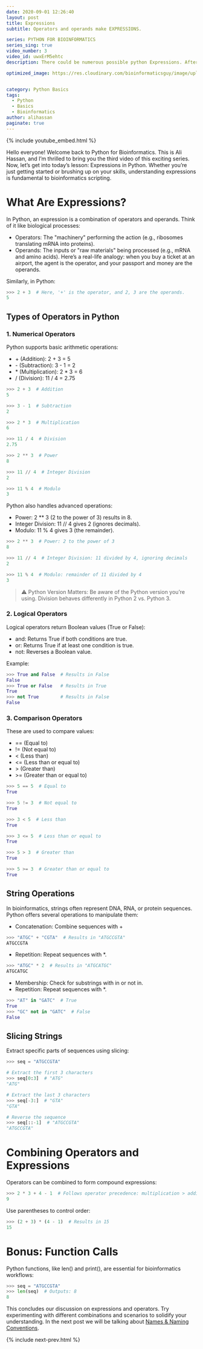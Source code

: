 ```yaml
---
date: 2020-09-01 12:26:40
layout: post
title: Expressions
subtitle: Operators and operands make EXPRESSIONS.

series: PYTHON FOR BIOINFORMATICS
series_sing: true
video_number: 3
video_id: uwxErM5ehtc
description: There could be numerous possible python Expressions. After learning few different types you will be able to understand most of the python expressions that you will ever came across.

optimized_image: https://res.cloudinary.com/bioinformaticsguy/image/upload/c_scale,h_380/v1596701389/002%20Python-for-Bioinformatics/Python-for-Bioinformatics-003.png


category: Python Basics
tags:
  - Python
  - Basics
  - Bioinformatics
author: alihassan
paginate: true
---
```


{% include youtube_embed.html %}

Hello everyone! Welcome back to Python for Bioinformatics. This is Ali Hassan, and I’m thrilled to bring you the third video of this exciting series. Now, let’s get into today’s lesson: Expressions in Python. Whether you’re just getting started or brushing up on your skills, understanding expressions is fundamental to bioinformatics scripting.


# What Are Expressions?
In Python, an expression is a combination of operators and operands. Think of it like biological processes:

- Operators: The "machinery" performing the action (e.g., ribosomes translating mRNA into proteins).
- Operands: The inputs or "raw materials" being processed (e.g., mRNA and amino acids).
Here’s a real-life analogy: when you buy a ticket at an airport, the agent is the operator, and your passport and money are the operands. 

Similarly, in Python:

```python
>>> 2 + 3  # Here, '+' is the operator, and 2, 3 are the operands.
5
```

## Types of Operators in Python

### 1. Numerical Operators
Python supports basic arithmetic operations:

- \+ (Addition): 2 + 3 = 5
- \- (Subtraction): 3 - 1 = 2
- \* (Multiplication): 2 * 3 = 6
- \/ (Division): 11 / 4 = 2.75

```python
>>> 2 + 3  # Addition
5

>>> 3 - 1  # Subtraction
2

>>> 2 * 3  # Multiplication
6

>>> 11 / 4  # Division
2.75

>>> 2 ** 3  # Power
8

>>> 11 // 4  # Integer Division
2

>>> 11 % 4  # Modulo
3
```

Python also handles advanced operations:

- Power: 2 ** 3 (2 to the power of 3) results in 8.
- Integer Division: 11 // 4 gives 2 (ignores decimals).
- Modulo: 11 % 4 gives 3 (the remainder).

```python 
>>> 2 ** 3  # Power: 2 to the power of 3
8

>>> 11 // 4  # Integer Division: 11 divided by 4, ignoring decimals
2

>>> 11 % 4  # Modulo: remainder of 11 divided by 4
3
```

> ⚠️ Python Version Matters: Be aware of the Python version you’re using. Division behaves differently in Python 2 vs. Python 3.

### 2. Logical Operators
Logical operators return Boolean values (True or False):

- and: Returns True if both conditions are true.
- or: Returns True if at least one condition is true.
- not: Reverses a Boolean value.

Example:
```python
>>> True and False  # Results in False
False
>>> True or False   # Results in True
True
>>> not True        # Results in False
False
```

### 3. Comparison Operators
These are used to compare values:

- \== (Equal to)
- \!= (Not equal to)
- \< (Less than)
- \<= (Less than or equal to)
- \> (Greater than)
- \>= (Greater than or equal to)

```python
>>> 5 == 5  # Equal to
True

>>> 5 != 3  # Not equal to
True

>>> 3 < 5  # Less than
True

>>> 3 <= 5  # Less than or equal to
True

>>> 5 > 3  # Greater than
True

>>> 5 >= 3  # Greater than or equal to
True
```

## String Operations
In bioinformatics, strings often represent DNA, RNA, or protein sequences. Python offers several operations to manipulate them:

- Concatenation: Combine sequences with +

```python
>>> "ATGC" + "CGTA"  # Results in "ATGCCGTA"
ATGCCGTA
```

- Repetition: Repeat sequences with *.

```python
>>> "ATGC" * 2  # Results in "ATGCATGC"
ATGCATGC
```

- Membership: Check for substrings with in or not in.
- Repetition: Repeat sequences with *.

```python
>>> "AT" in "GATC"  # True
True
>>> "GC" not in "GATC"  # False
False
```

## Slicing Strings
Extract specific parts of sequences using slicing:


```python
>>> seq = "ATGCCGTA"

# Extract the first 3 characters
>>> seq[0:3]  # "ATG"
"ATG"

# Extract the last 3 characters
>>> seq[-3:]  # "GTA"
"GTA"

# Reverse the sequence
>>> seq[::-1]  # "ATGCCGTA"
"ATGCCGTA"
```

# Combining Operators and Expressions
Operators can be combined to form compound expressions:

```python
>>> 2 * 3 + 4 - 1  # Follows operator precedence: multiplication > addition > subtraction.
9
```

Use parentheses to control order:

```python
>>> (2 + 3) * (4 - 1)  # Results in 15
15
```

# Bonus: Function Calls
Python functions, like len() and print(), are essential for bioinformatics workflows:

```python
>>> seq = "ATGCCGTA"
>>> len(seq)  # Outputs: 8
8
```

This concludes our discussion on expressions and operators. Try experimenting with different combinations and scenarios to solidify your understanding. In the next post we will be talking about [Names & Naming Conventions](/004-NAMES-&-Naming-Conventions-python-for-Bioinformatics/).


{% include next-prev.html %}

<!-- hi everyone guys bioinformatics guy herewith the third video of the seriespython for bioinformaticsbefore we start the video i have anannouncement for youand i know it's been quite a while sincei uploaded the last video so i am backwith the good news for youthe good news is now we have our ownwebsite bioinformaticsguy.comi will talk about the details of thiswebsite at the end of this videoso let's start our video in this videowe will be talking aboutexpressions expression includesnumerical operatorsstring operations and logical operationsso the combination of operators andoperand is known as expressionnow let me explain with a few exampleswhat are operators and what are operandsso you know how the proteins are made inthe cellthe ribosomes get the messenger rna andthen they convert them into the proteinmoreover let's take another example fromthe real lifeso whenever you go to buy a ticket froman airport you give your passportand you give some money to the agentbehind the windowand then that agent returns you theticket as well as your passportin these two scenarios we have a fewthings on which some process is doneand there is one thing which does theprocess in the case of protein make theribosomes are the operatorsand the proteins and the mrna sequenceare the operands similarly in the caseof buying a ticket you know that theagent is the operatorand the ticket and the money and yourpassport are the operandsso these are the general examples ofexpressions operators and operandsso let's start exploring what are thesethings in pythonbefore we start let me tell youpreviously we were running our pythonscripts in python idle but now i am using linux and in linuxthere is another way to run python codeand that is by using terminal you justhave to open the terminalyou have your terminal over here andthen you have to type here pythonokay if you are unable to if you areunable to get python after typing pythonover herepython is not installed you just have toinstall pythonin your linux machine so first on thelist is numeric operatorsin your elementary school you must befamiliar with these signsplus minus divisionand multiplication so you can see thatthe plus signis the normal plus sign you will be alsofamiliar with this minus sign you willalso be familiar with this division signbut this star is quite unique over hereyou like to use this cross formultiplication then this starthis cross so these are numericoperators that are used in pythonso they basically do the same thing theplus adds thingsthe subtraction subtracts thingsmultiplicationsign which is star over here justmultiply thingsand the divisions just divide things solet's see a few examples how thesethings worklet's talk about the addition 2 plus 3is equal to 5 the subtraction will gosimply like 2 3 minus 1and multiplication will go like 2[Music]into 3 is 6 and the divisionso before we talk about the vision whichhas quite a few options let's talk abouthow you can take parin python like two days to the par fourso in python you will have to use twostar signstwo days to the part three you will getaso let's talk about division so you knowthat the whole operation of division hasquite a few thingsthere is a quotient there is a remainderandyou sometimes you will need the quotientand sometimes you will be looking forthe remainder when you perform arevision processso in order to get the full quotient youwill have to use thissingle slash sign like 12 divided by 4is 3 11 divided by 4 is2. now you know that 11 is unable to becompletely divided by4 but we are getting 2 over here itmeans that this is not the completeresultnow sometimes you will see somediscrepancies like in terminal thisgives us a different result so let's trythis in our google collab so this is mygoogle collab sheetand let's try running this over here11 divided by 4 and you get 2.75 nowthis is the complete questioni would suggest that whenever you arecoding whenever you are writing aprogramin python you should use itinteractivelyjust open a shell which could be idle orwhich could be terminalkeep on checking your code beforeentering it into your whole main scriptin this way you will get to know whatare the basic things that might bedifferent in different platformsso now you know that over here we aregetting 2.75 but overthere in terminal we just get two nowlet me tell you how you can get 2.75over hereso over here if we divide by 4.04.0 being a float you will get the fullresultall right so that's how you will get thefull quotient let's talk aboutif you want to get just the thing beforethe decimal pointin order to do that you will have to do11 double slash 4and you will get 2 again now if you willdo thisin google collab you will get the sameresults11 double slash four and you will gettwo all right wait wait wait i must stopyou here i am here to tell you somethingvery important the discrepancies thatyou have seen a few moments ago made mereally curious to find out what is theexact reason behind this wholething so i have found out that in linuxwhenever you will type pythonit will load python 2 and you can seeover here thatthis is python 2.7.17in python 2.7.17 whenever you will writesomething like this 11 divided by 4you will not get the full quotienthoweverif you will run the same thing in python3 you will get the whole quotientlet's try python 3 now we are in python3.6.9 and let's try the same thing again11 divided by 4 sowe got the full question now the thingis in google collab we were able to getthe full questionbecause google collab supports python 3by defaultso whenever you are running pythonscripts make sure that you are using thecorrect version of pythonif you are working with a script whichis in python 2you need to be running it in python 2 ifyou are using python 3 you need to berunning that script in python 3.now the thing is most of the time python3 is used nowadays so you don'thave to worry about that but wheneveryou are working inubuntu or in linux machine uh python 2and python 3 is already installed andmost of the times when you will justtype python you will get python 2so you need to keep an eye that you areworking in python 3.now there is one more thing that you canlearn from this is that we havecompleted this whole videoin python 2. so there arevery my new difference between python 2and python 3but still those my new differences cansum upand cause huge errors so it is a mustto keep an eye on the version of pythonthat you are usingso what if you want to get the remainderin order to get the remainderfrom the division operation you willhave to use this sign now you might besaying that thisis a percentage sign but in python thissign is known as medullaso let's start by elevenpercentage eleven you should be able toget zero becauseit completely divides let's try elevenpercentage four and you get the threeremainder so that's all about divisionnow there is one more thing in python ifone of the number is floatthe whole answer turns out to be floatit happens because python converts therest of the things into floats if youhave one float in the whole expressionso 2 plus 3.0will be 5.0 rather than being 5 onlyso 5.0 is a float and if you get asimple 5 it's an integer so you can trythis with the otherother operators like multiplication anddivision let's try it withmultiplication 3into 4.0 is 12.0so next on the list is logical operatorsthese are booleanand r and not so n is whenboth of the values are true you will gettrue or is when either of the value istrue you will gettrue and not is just the reverse of thevalue so if you have true not true willbe false if you have false not falsewill betrue it might look like that you willnever need to use these things in pythonlater on you will see how these are usedand i want you to have an idea aboutlogical operators so if you write trueand false we are supposed to get falseand if we write true or falsewe will get true and if we getnot true we will get false if we'llif we write not falsewe will getstrong spellings we will get trueoh long spellings againnot is supposed to be smallright so you can try a few morecombinations on your ownlet's talk about the thing which youwill be using mostin the whole series so these arecomparisonoperators so next on the list iscomparison operatorsyou will be using them a lot in thiswhole seriesand there are quite a few differenttypes of these operator so let's startby the most easy and simplest one whichisequals to when you want to see that twovalues areequal in python you use this equal tooperator now in your real life you willbe familiar with thissimple single equals to sign but inpython you will have to use2 sine the single equal to sine is usedin python for something else so that'swhy whenever we have to compare twothings we will be using 2 equal to sinenow you can see that 2 equal equals 3you will get false and 2 equals equal2 you will get true so next on the listisnot equal to sign whenever you want tosee two values are not equal you usethis signso you just have to throw an exclamationmark before an equal signso this is your not equal to sign so 2is notequals to 3 you will get 2 and 2is not equal to 2 you will get falsenext isless than sign so 2 is less than 32 3 is less than 2 4and you can also add an equals to signif you want to see whetherit is less than or equal to so 2is less than or equal to 2 you will gettrue and same is the case with thegreater than signthis is the greater than sign you cantry on your own 2greater than 1 2 2 greater than4 false so next is the most importantthingon this list which are the stringoperationsyou already know why strings are mostimportant in this seriesso that's why the string operations arealso very important for this wholeseriesso we have learned some binary operatorsand four of the binary operators canwork with strings so the first one isthe addition the second one ismultiplicationthird one is n fourth one is notin let's talk about the addition thingso if you have the string a t g cand you want to add another stringg c g c you can simply add themjust like that and you can also multiplyatgcinto four you will get four adgc's sothese are the basic onesthe next is in n is going to be veryusefulthis is used when you want to seewhether a small substring isin the bigger whole string when you wantto see that the small three to four basesequence isin the whole gene or in the whole genomeyou can use this in operation like wecan see thata t in g c at c e g a andlet's throw in another 80 over hereand you will get two if you willchange this to tt since you know thatthere is notd in our sequence you will get forcenotin is just the opposite of thisoperation ca t not in you will see that you getfalse and let's try this same with thetd notin not n you're supposed to gettrue so in string operations the nextthing is subscription when you want toget a single characterfrom a string you will use subscriptionsolet's see that we have this string a tc g a and we want to get the firstelement of the stringso in order to get the first element youwill write this square bracket thenenter 0 over here which is the index ofthe first elementand then you will get a if you will ifyou want to get the second element youwilltype 1 over here so on and so forthand if you want to get the last elementand you don't know what is the length ofthe whole stringyou can use the minus one sign if i willtype minus one over hereyou will get the a you and you shouldknow that this is the last aand if you want to get get the secondlast element you would can use minus -2so the positive indexes starts from 0and the negative indexes starts from-1 so the next on the list is slicingwhenever you wake up in the morning andyou want to have breakfast you have thebreadthe thing is you cannot eat the wholebread youuse the slices same is the case withslicing in pythonso you will have a whole millions ofbase pairs of dnaif you want a little chunk of the dnayou can use this techniqueslicing in python so i have this proteinsequenceso getting a slice in python is verysimilar to the subscriptionyou just have to use the square bracketsyou will enter your starting pointwe will start from zero then you willhave to add a colonthis will make python know that fromover here the ending point is going tobe mentionedso so let's keep the ending point 3and see how many characters we get so wegotm and k you can see that we got thefirst three charactersbut you know that if the index startsfrom zero it iszero one two threelike four characters we were supposed toget four charactersyou need to know that in python theending element in the index will not beincluded in the slidesif you want to get the first fourcharacters you will have to type down 02 4 over here in that case it will countfrom0 one twoand three the fourth element d is notgoing to be includednow the slices can also be negativeso in that case it will go from it willstart from the very beginningand it will end at -4 which is going tobe minus 1 minus 2 minus 3 minus 4. nowthere is an interesting thing what willhappen if both of the indexesare same like 5 column 5 and what willhappenif the indexes are in wrong order fivecolumn oneright i'm not gonna try this out youhave to try this on your own and thenjust let me know what are the results inthe comments down belownow there's an interesting thing inpython you can omit the number if yoursliceincludes beginning or end a few sliceincludes and you will include thenumber at the right side w will get thewhole slicetill a so if you slice start frombeginning andend somewhere then you will omit thefirstnumber interestingly in python you canomit the both of the indexespause the video try it out and let meknow in the comments down belowso far we are working with the twoelements in a python sliceinterestingly there is a third elementin python slices i will be explainingthis third element with another example8080 8080 8080okay i have this sequence now so thethird element in the python slice is thestepthis indicates the number of elementsthat are needed to be skipped after eachelement that is includedif we start from the very beginningwhich will be zeroand go till the sixth element and wewant to skipevery second element we will write itthis waynow you can see that we only got the a'sand if we start from the second elementthen you will get all the t's now stepscan also be negativewhen the step is negative the pythontakes the strings in the reverse ordersoif the step is minus one you will getthe reverse of a stringoh we got an empty string you need toknow that if you are giving the step innegativefirst index should be greater than thesecond index so now you got the stringfrom thiss till thisn if you want to get the string for tillthism just omit omit the starting point okayyou got theamp in python if you want to get thewhole string in reverse orderyou will start from the end you will endat the very beginning and you will go inthe negative order you will get thewhole stringinverse order i would suggest you toplay around try different expressionsand single questions and see what arethe results you are gettingso that ends the expressions topic butyou can use these expressions incombinationand make compound expressions so let'stry this2 into 3 plus4 minus 1 you will get 9. so let me showyou how things are donein this 2 into 3 whichis 6 6 plus 4which is 10 10 minus 1 so you get the 9answer this was quite simplelet's try this four plus twointo three minus one four plus two intothree minus onewhat should be the answer let's checkit out you got nine but according to ourprevious thing we will see that theanswer is supposed to be 4plus 2 which is 66 into 3which is 18 18 minus-1 so our answer is supposed to be 17butwe are getting 9 over herenow the thing is just like in highschool you might have came acrossthis mnemonic demands dmasso on the top there is d fordivision so division has the mostprecedence it will be performed firstthen there is m multiplication thenthere is a foraddition and as for subtraction sopython follows the same ruleshowever if you want to get specificresults and if you want to specifyhow to calculate these things you canput them in the brackets if you want toget the 17answer from this whole expression now wehave specified that first of all youwill have toadd these four plus two sincemultiplication has the most precedenceit will multiply it by 3 and at the endit will subtract now you will get thesame result 17 from this expressioncomparisons can also be combined in theform of between expressions1 less than 4 less than 6 you will gettrue and you can go for 2 less than orequal to2 less than 5 you will get 2and 2 is less than 2 is less than 5 youwill getfalse now strings can also participatein sequences of operationsso we have this string tc we want to seethatif this string is in this whole thinglet's add a t plus gc g c g c pluslet's throw a tc over here and thend8088 you will get trueif you will change it to dtyou will get pools sothat's all about operations if you wantto dig down deeper for more informationyou can always google like thispython operators i prefer this websitew3schoolsit contains a lot of details so theseare all the python operators we havealready talked about this you can goin to try this it will also get you alot of examples you can run python codeover hereand this is another way to run pythoncode so before we conclude this video ihave a bonus for you and the bonus iscause cause is also a kind of expressionlet's talk about the simplest form ofchord which is a function causewe will talk briefly about it over hereand we will discuss the details later onso what is a function callso this is the simplest kind of the callthat invokes a functionso a function call includes the name ofthe functions a pair of parenthesesand a few arguments which are separatedby commasnow let me tell you this that we havealready been using function callscan you make a guess in the commentswhich function calls we have used so farpython has fairly small number ofbuilt-in functionsso the most common function is thelength functionif you want to see the length of any ofthe string you canuse this l e and you can use thisfunction lengthnow this is the name of the functionthen we have to add a pair of bracketsover here we can type our strings atgct8080a then you have to close thebracket so this will give you the lengthof the string which is 13.if you want to print something you canuse the print functionnow this print function might not makemuch sense to you right now since we areworking in python shellit is gonna be really helpful fordebugging the goal we will talk aboutlater when we will start writing pythonfilesif you want to take the input from theuser we have input functionyou can type please enter dnastring when i will hit enter it will askme to enter somethingplease enter a dna sequence i can type at gc t a t a g c a now you knowthat i am getting an error because iforgot to enterthe commas let's call it again and tryit with some commasatgc t80agc okaynow there is another important thingthat i would like to get familiar withthis in python and this is the helpfunctionwhenever you are unable to understandanything about python you can use thishelp functionthis is telling you how to quit it andhow to get the thingsso if you want to see what is an endin python just type end over here andhit enterit's going to tell you that from whichclass it belongs towhat it does uh how many functions arethere's how many methons ofint are there and you can keep exploringthings over hereif you want to get this type quit andhit enter you can also get into thepython health by using healthand in the parentheses you can type inand it will just open the same thing youcan also adda number or float over hereand it will also get you all the detailsabout the floorall right so let's talk about methodcalls in python most of the functionsare a part of specific implementationthese are known as methods calling amethod is just like calling a functionthe only difference is that the firstarguments come before the nameof the function so we have this methodcount takes the string as the firstargument so we will have to you type thestring on our own firstat8080 then we will have to entera dot the name of the function c o u n tcount and in the braces you will have toenter the second argumentso what we can't want to count over herewe want to counta a t's in this whole stringand we will put 80 over here and you cansee that there are 1080s in here so count isa method of the string if you want toseewhat are all the methods that areavailable for strings youcan just type help andtype str over hereand scroll down you can see that theseare all the methodthis is contain method format methodthis is the len method moreoverhere we have our count method decodemethodif you want to read the details aboutall of these you canuse the details this is a fine method itreturns the lowest indexin the string where substring is foundso the list goes on and on and on and onthis totally depends upon you how muchyou are interested inum understanding the things in pythonkeep on exploring keep ondigging down so that's all up to you howdeeply you want to study all the thingshowever i have covered all the basicthingsif you go through this whole video youare good to goand now let's talk about our website soi have created this websitebioinformatics guydot comyou can open it just like that and youcan see thatthere are all the videos are mentionedover herenow this website is still underdevelopmentand that is why whenever you will open afewposts you will see something like thisuh website is under development writtenmaterial will be added soonnow the main point of making thiswebsite is thatsometimes you are not in the mood ofwatching the wholevideo you want to read something youwant to seethe script so i have made this postabout the first videoof my series machine learning inbioinformaticsand you can see that i have written allthe details about this video i haveexplained everything in the text formatmoreover i have included someincluded the code in this format let'sgoto the second post and you can see thatum everything is written over here withthe great detailand then you will also be able to seesome scripts over hereall the python scripts that are going tobe used in the videos you can find themhereso uh here is the series video list ifyou want to hop into a certain video youcan go from over hereso uh go ahead take a look at thiswebsiteand i am open to all the suggestionsabout this there is this contact pageyou can talk to metype your name type your email type yourmessage and justhit send i will get back to you each andevery message over hereso that's pretty much it for today ifyou have any commentsconcerns or questions about this videoyou can always hit me up in the commentsboxi would be happy to help you out and ifyou want to see what i do other thanprogramming you can always check out myvlogging channel over herethank you very much for watching and allthe supporti will see you around in the next video[Music]you -->